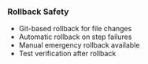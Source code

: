 ### Rollback Safety

- Git-based rollback for file changes
- Automatic rollback on step failures
- Manual emergency rollback available
- Test verification after rollback
